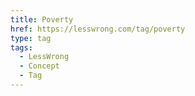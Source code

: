 ```yaml
---
title: Poverty
href: https://lesswrong.com/tag/poverty
type: tag
tags:
  - LessWrong
  - Concept
  - Tag
---
```


